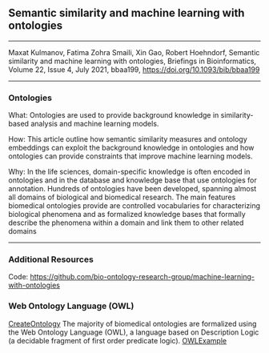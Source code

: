 ## Semantic similarity and machine learning with ontologies
___
Maxat Kulmanov, Fatima Zohra Smaili, Xin Gao, Robert Hoehndorf, Semantic similarity and machine learning with ontologies, Briefings in Bioinformatics, Volume 22, Issue 4, July 2021, bbaa199, https://doi.org/10.1093/bib/bbaa199

___

### Ontologies

What:
Ontologies are used to provide background knowledge in similarity-based analysis and machine learning models.

How:
This article outline how semantic similarity measures and ontology embeddings can exploit the background knowledge in ontologies and how ontologies can provide constraints that improve machine learning models. 


Why:
In the life sciences, domain-specific knowledge is often encoded in ontologies and in the database and knowledge base that use ontologies for annotation. Hundreds of ontologies have been developed, spanning almost all domains of biological and biomedical research.
The main features biomedical ontologies provide are controlled vocabularies for characterizing biological phenomena and as formalized knowledge bases that formally describe the phenomena within a domain and link them to other related domains
___

### Additional Resources

Code: https://github.com/bio-ontology-research-group/machine-learning-with-ontologies


### Web Ontology Language (OWL)
[CreateOntology](https://www.cs.man.ac.uk/~horrocks/ISWC2003/Tutorial/examples.pdf)
The majority of biomedical ontologies are formalized using the Web Ontology Language (OWL), a language based on Description Logic (a decidable fragment of first order predicate logic). [OWLExample]()

